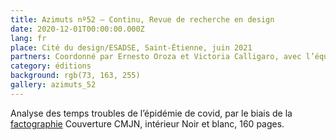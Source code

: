 ```yaml
---
title: Azimuts nº52 – Continu, Revue de recherche en design
date: 2020-12-01T00:00:00.000Z
lang: fr
place: Cité du design/ESADSE, Saint-Étienne, juin 2021
partners: Coordonné par Ernesto Oroza et Victoria Calligaro, avec l’équipe du Cydre en particulier:Merlin Andreae, Corentin Brûlé et Antoine Bouré.
category: éditions
background: rgb(73, 163, 255)
gallery: azimuts_52
---
```

Analyse des temps troubles de l’épidémie de covid, par le biais de la [factographie](https://www.radiofrance.fr/franceculture/podcasts/tire-ta-langue/les-factographies-captations-fragmentees-du-reel-6130671)
Couverture CMJN, intérieur Noir et blanc, 160 pages.